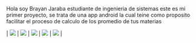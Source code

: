 Hola soy Brayan Jaraba estudiante de ingenieria de sistemas 
este es mi primer proyecto, se trata de una app android la cual teine como proposito facilitar el proceso de calculo de los promedio de tus materias 

| ![ ](https://drive.google.com/file/d/191UJimojy5MWSde2ii2KIfrNSPxbIh1Y/view?usp=drive_link.png) | ![ ](https://drive.google.com/file/d/1z3ubm5209mYeSNd35KJrsp3lnNwVfCvW/view?usp=drive_link.png) | ![ ](https://drive.google.com/file/d/1Lyehc4mk5aMlfzN1qESnd4s09l-IKEvD/view?usp=drive_link.png) | ![ ](https://drive.google.com/file/d/10UkjH8z8fPpWQMr6TD8mvs5GIjggDIUZ/view?usp=drive_link.png) | ![ ](https://drive.google.com/file/d/1B9py5wysG7XBQH0spR5mluqpn12FozrB/view?usp=drive_link.png) |
